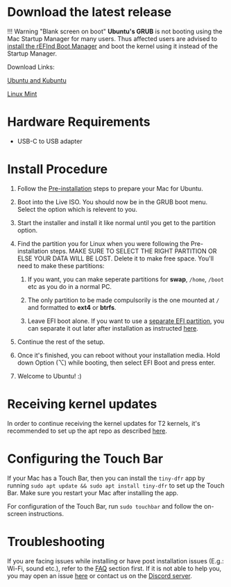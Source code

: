 # Download the latest release

!!! Warning "Blank screen on boot"
    **Ubuntu's GRUB** is not booting using the Mac Startup Manager for many users. Thus affected users are advised to [install the rEFInd Boot Manager](https://wiki.t2linux.org/guides/refind/) and boot the kernel using it instead of the Startup Manager.

Download Links:

[Ubuntu and Kubuntu](https://github.com/t2linux/T2-Ubuntu/releases/latest)

[Linux Mint](https://github.com/t2linux/T2-Mint/releases/latest)

# Hardware Requirements

* USB-C to USB adapter

# Install Procedure

1. Follow the [Pre-installation](https://wiki.t2linux.org/guides/preinstall) steps to prepare your Mac for Ubuntu.
2. Boot into the Live ISO. You should now be in the GRUB boot menu. Select the option which is relevent to you.
3. Start the installer and install it like normal until you get to the partition option.
4. Find the partition you for Linux when you were following the Pre-installation steps. MAKE SURE TO SELECT THE RIGHT PARTITION OR ELSE YOUR DATA WILL BE LOST. Delete it to make free space. You'll need to make these partitions:

    1. If you want, you can make seperate partitions for **swap**, `/home`, `/boot` etc as you do in a normal PC.

    2. The only partition to be made compulsorily is the one mounted at `/` and formatted to **ext4** or **btrfs**.

    3. Leave EFI boot alone. If you want to use a [separate EFI partition](https://wiki.t2linux.org/guides/windows/#using-seperate-efi-partitions), you can separate it out later after installation as instructed [here](https://wiki.t2linux.org/guides/windows/#seperate-the-efi-partition-after-linux-is-installed).

5. Continue the rest of the setup.
6. Once it's finished, you can reboot without your installation media. Hold down Option (⌥) while booting, then select EFI Boot and press enter.
7. Welcome to Ubuntu! :)

# Receiving kernel updates

In order to continue receiving the kernel updates for T2 kernels, it's recommended to set up the apt repo as described [here](https://github.com/t2linux/T2-Ubuntu-Kernel?tab=readme-ov-file#using-the-apt-repo).

# Configuring the Touch Bar

If your Mac has a Touch Bar, then you can install the `tiny-dfr` app by running `sudo apt update && sudo apt install tiny-dfr` to set up the Touch Bar. Make sure you restart your Mac after installing the app.

For configuration of the Touch Bar, run `sudo touchbar` and follow the on-screen instructions.

# Troubleshooting

If you are facing issues while installing or have post installation issues (E.g.: Wi-Fi, sound etc.), refer to the [FAQ](https://wiki.t2linux.org/distributions/ubuntu/faq/) section first. If it is not able to help you, you may open an issue [here](https://github.com/t2linux/T2-Ubuntu/issues) or contact us on the [Discord server](https://discord.com/invite/68MRhQu).
